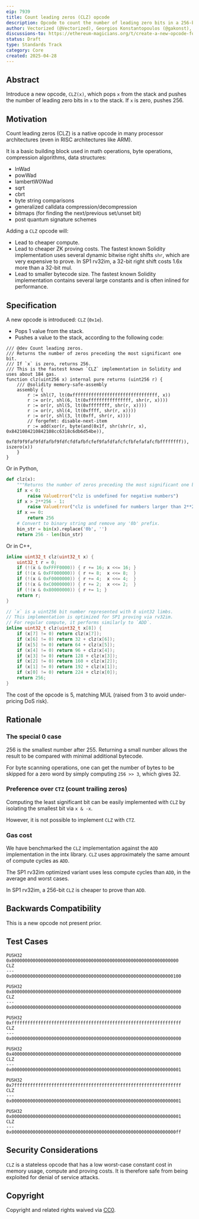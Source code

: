 ```yaml
---
eip: 7939
title: Count leading zeros (CLZ) opcode
description: Opcode to count the number of leading zero bits in a 256-bit word
author: Vectorized (@Vectorized), Georgios Konstantopoulos (@gakonst), Jochem Brouwer (@jochem-brouwer), Ben Adams (@benaadams), Giulio Rebuffo (@Giulio2002)
discussions-to: https://ethereum-magicians.org/t/create-a-new-opcode-for-counting-leading-zeros-clz/10805
status: Draft
type: Standards Track
category: Core
created: 2025-04-28
---
```


## Abstract

Introduce a new opcode, `CLZ(x)`, which pops `x` from the stack and pushes the number of leading zero bits in `x` to the stack. If `x` is zero, pushes 256.

## Motivation

Count leading zeros (CLZ) is a native opcode in many processor architectures (even in RISC architectures like ARM).

It is a basic building block used in math operations, byte operations, compression algorithms, data structures:

- lnWad
- powWad
- lambertW0Wad
- sqrt
- cbrt
- byte string comparisons
- generalized calldata compression/decompression
- bitmaps (for finding the next/previous set/unset bit)
- post quantum signature schemes

Adding a `CLZ` opcode will:

- Lead to cheaper compute.
- Lead to cheaper ZK proving costs. The fastest known Solidity implementation uses several dynamic bitwise right shifts `shr`, which are very expensive to prove. In SP1 rv32im, a 32-bit right shift costs 1.6x more than a 32-bit mul.
- Lead to smaller bytecode size. The fastest known Solidity implementation contains several large constants and is often inlined for performance.

## Specification

A new opcode is introduced: `CLZ` (`0x1e`).

- Pops 1 value from the stack.
- Pushes a value to the stack, according to the following code:

```solidity
/// @dev Count leading zeros.
/// Returns the number of zeros preceding the most significant one bit.
/// If `x` is zero, returns 256.
/// This is the fastest known `CLZ` implementation in Solidity and uses about 184 gas.
function clz(uint256 x) internal pure returns (uint256 r) {
    /// @solidity memory-safe-assembly
    assembly {
        r := shl(7, lt(0xffffffffffffffffffffffffffffffff, x))
        r := or(r, shl(6, lt(0xffffffffffffffff, shr(r, x))))
        r := or(r, shl(5, lt(0xffffffff, shr(r, x))))
        r := or(r, shl(4, lt(0xffff, shr(r, x))))
        r := or(r, shl(3, lt(0xff, shr(r, x))))
        // forgefmt: disable-next-item
        r := add(xor(r, byte(and(0x1f, shr(shr(r, x), 0x8421084210842108cc6318c6db6d54be)),
            0xf8f9f9faf9fdfafbf9fdfcfdfafbfcfef9fafdfafcfcfbfefafafcfbffffffff)), iszero(x))
    }
}
```

Or in Python,

```python
def clz(x):
    """Returns the number of zeros preceding the most significant one bit."""
    if x < 0:
        raise ValueError("clz is undefined for negative numbers")
    if x > 2**256 - 1:
        raise ValueError("clz is undefined for numbers larger than 2**256 - 1")
    if x == 0:
        return 256
    # Convert to binary string and remove any '0b' prefix.
    bin_str = bin(x).replace('0b', '')
    return 256 - len(bin_str)
```

Or in C++,

```c++
inline uint32_t clz(uint32_t x) {
    uint32_t r = 0;
    if (!(x & 0xFFFF0000)) { r += 16; x <<= 16; }
    if (!(x & 0xFF000000)) { r += 8;  x <<= 8;  }
    if (!(x & 0xF0000000)) { r += 4;  x <<= 4;  }
    if (!(x & 0xC0000000)) { r += 2;  x <<= 2;  }
    if (!(x & 0x80000000)) { r += 1; }
    return r;
}

// `x` is a uint256 bit number represented with 8 uint32 limbs.
// This implementation is optimized for SP1 proving via rv32im.
// For regular compute, it performs similarly to `ADD`.
inline uint32_t clz(uint32_t x[8]) {
    if (x[7] != 0) return clz(x[7]);
    if (x[6] != 0) return 32 + clz(x[6]);
    if (x[5] != 0) return 64 + clz(x[5]);
    if (x[4] != 0) return 96 + clz(x[4]);
    if (x[3] != 0) return 128 + clz(x[3]);
    if (x[2] != 0) return 160 + clz(x[2]);
    if (x[1] != 0) return 192 + clz(x[1]);
    if (x[0] != 0) return 224 + clz(x[0]);
    return 256;
}
```

The cost of the opcode is 5, matching MUL (raised from 3 to avoid under-pricing DoS risk).

## Rationale

### The special 0 case

256 is the smallest number after 255. Returning a small number allows the result to be compared with minimal additional bytecode.

For byte scanning operations, one can get the number of bytes to be skipped for a zero word by simply computing `256 >> 3`, which gives 32.

### Preference over `CTZ` (count trailing zeros)

Computing the least significant bit can be easily implemented with `CLZ` by isolating the smallest bit via `x & -x`.

However, it is not possible to implement `CLZ` with `CTZ`.

### Gas cost

We have benchmarked the `CLZ` implementation against the `ADD` implementation in the intx library. `CLZ` uses approximately the same amount of compute cycles as `ADD`. 

The SP1 rv32im optimized variant uses less compute cycles than `ADD`, in the average and worst cases.

In SP1 rv32im, a 256-bit `CLZ` is cheaper to prove than `ADD`. 

## Backwards Compatibility

This is a new opcode not present prior.

## Test Cases

```
PUSH32 0x000000000000000000000000000000000000000000000000000000000000000
CLZ
---
0x0000000000000000000000000000000000000000000000000000000000000100
```

```
PUSH32 0x8000000000000000000000000000000000000000000000000000000000000000
CLZ
---
0x0000000000000000000000000000000000000000000000000000000000000000
```

```
PUSH32 0xffffffffffffffffffffffffffffffffffffffffffffffffffffffffffffffff
CLZ
---
0x0000000000000000000000000000000000000000000000000000000000000000
```

```
PUSH32 0x4000000000000000000000000000000000000000000000000000000000000000
CLZ
---
0x0000000000000000000000000000000000000000000000000000000000000001
```

```
PUSH32 0x7fffffffffffffffffffffffffffffffffffffffffffffffffffffffffffffff
CLZ
---
0x0000000000000000000000000000000000000000000000000000000000000001
```

```
PUSH32 0x0000000000000000000000000000000000000000000000000000000000000001
CLZ
---
0x00000000000000000000000000000000000000000000000000000000000000ff
```

## Security Considerations

`CLZ` is a stateless opcode that has a low worst-case constant cost in memory usage, compute and proving costs. It is therefore safe from being exploited for denial of service attacks.

## Copyright

Copyright and related rights waived via [CC0](../LICENSE.md).
